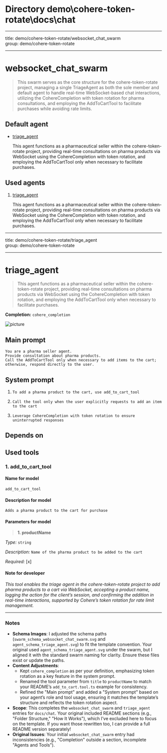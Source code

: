 

# Directory demo\cohere-token-rotate\docs\chat

---

title: demo/cohere-token-rotate/websocket_chat_swarm  
group: demo/cohere-token-rotate  

---

# websocket_chat_swarm

> This swarm serves as the core structure for the cohere-token-rotate project, managing a single TriageAgent as both the sole member and default agent to handle real-time WebSocket-based chat interactions, utilizing the CohereCompletion with token rotation for pharma consultations, and employing the AddToCartTool to facilitate purchases while avoiding rate limits.


## Default agent

 - [triage_agent](./agent/triage_agent.md)  

	This agent functions as a pharmaceutical seller within the cohere-token-rotate project, providing real-time consultations on pharma products via WebSocket using the CohereCompletion with token rotation, and employing the AddToCartTool only when necessary to facilitate purchases.

## Used agents

1. [triage_agent](./agent/triage_agent.md)  

	This agent functions as a pharmaceutical seller within the cohere-token-rotate project, providing real-time consultations on pharma products via WebSocket using the CohereCompletion with token rotation, and employing the AddToCartTool only when necessary to facilitate purchases.

---

title: demo/cohere-token-rotate/triage_agent  
group: demo/cohere-token-rotate  

---

# triage_agent

> This agent functions as a pharmaceutical seller within the cohere-token-rotate project, providing real-time consultations on pharma products via WebSocket using the CohereCompletion with token rotation, and employing the AddToCartTool only when necessary to facilitate purchases.

**Completion:** `cohere_completion`

![picture](./docs/chat/image/agent_schema_triage_agent.svg)

## Main prompt

```
You are a pharma seller agent.
Provide consultation about pharma products.
Call the AddToCartTool only when necessary to add items to the cart; otherwise, respond directly to the user.
```

## System prompt

1. `To add a pharma product to the cart, use add_to_cart_tool`

2. `Call the tool only when the user explicitly requests to add an item to the cart`

3. `Leverage CohereCompletion with token rotation to ensure uninterrupted responses`

## Depends on

## Used tools

### 1. add_to_cart_tool

#### Name for model

`add_to_cart_tool`

#### Description for model

`Adds a pharma product to the cart for purchase`

#### Parameters for model

> **1. productName**

*Type:* `string`

*Description:* `Name of the pharma product to be added to the cart`

*Required:* [x]

#### Note for developer

*This tool enables the triage agent in the cohere-token-rotate project to add pharma products to a cart via WebSocket, accepting a product name, logging the action for the client’s session, and confirming the addition in real-time interactions, supported by Cohere’s token rotation for rate limit management.*

---

### Notes
- **Schema Images**: I adjusted the schema paths (`swarm_schema_websocket_chat_swarm.svg` and `agent_schema_triage_agent.svg`) to fit the template convention. Your original used `agent_schema_triage_agent.svg` under the swarm, but I aligned it with the standard swarm naming for clarity. Ensure these files exist or update the paths.
- **Content Adjustments**: 
  - Kept `cohere_completion` as per your definition, emphasizing token rotation as a key feature in the system prompt.
  - Renamed the tool parameter from `title` to `productName` to match your README’s `add_to_cart.tool.ts` example for consistency.
  - Refined the "Main prompt" and added a "System prompt" based on your agent’s role and tool usage, ensuring it matches the template’s structure and reflects the token rotation aspect.
- **Scope**: This completes the `websocket_chat_swarm` and `triage_agent` entries for `docs/chat`. Your original included README sections (e.g., "Folder Structure," "How It Works"), which I’ve excluded here to focus on the template. If you want those rewritten too, I can provide a full README version separately!
- **Original Issues**: Your initial `websocket_chat_swarm` entry had inconsistencies (e.g., "Completion" outside a section, incomplete "Agents and Tools").